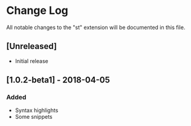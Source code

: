 # Change Log

All notable changes to the "st" extension will be documented in this file.

## [Unreleased]

- Initial release

## [1.0.2-beta1] - 2018-04-05

### Added

- Syntax highlights
- Some snippets